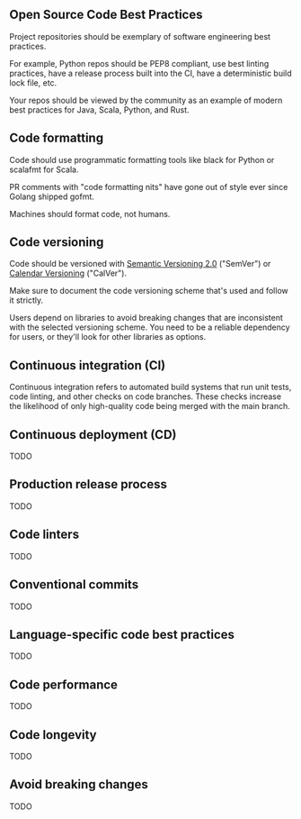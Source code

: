 ## Open Source Code Best Practices

Project repositories should be exemplary of software engineering best practices.

For example, Python repos should be PEP8 compliant, use best linting practices, have a release process built into the CI, have a deterministic build lock file, etc.

Your repos should be viewed by the community as an example of modern best practices for Java, Scala, Python, and Rust.

## Code formatting

Code should use programmatic formatting tools like black for Python or scalafmt for Scala.

PR comments with "code formatting nits" have gone out of style ever since Golang shipped gofmt.

Machines should format code, not humans.

## Code versioning

Code should be versioned with [Semantic Versioning 2.0](https://semver.org/) ("SemVer") or [Calendar Versioning](https://calver.org/) ("CalVer").

Make sure to document the code versioning scheme that's used and follow it strictly.

Users depend on libraries to avoid breaking changes that are inconsistent with the selected versioning scheme. You need to be a reliable dependency for users, or they'll look for other libraries as options.

## Continuous integration (CI)

Continuous integration refers to automated build systems that run unit tests, code linting, and other checks on code branches.  These checks increase the likelihood of only high-quality code being merged with the main branch.



## Continuous deployment (CD)

TODO

## Production release process

TODO

## Code linters

TODO

## Conventional commits

TODO

## Language-specific code best practices

TODO

## Code performance

TODO

## Code longevity

TODO

## Avoid breaking changes

TODO



